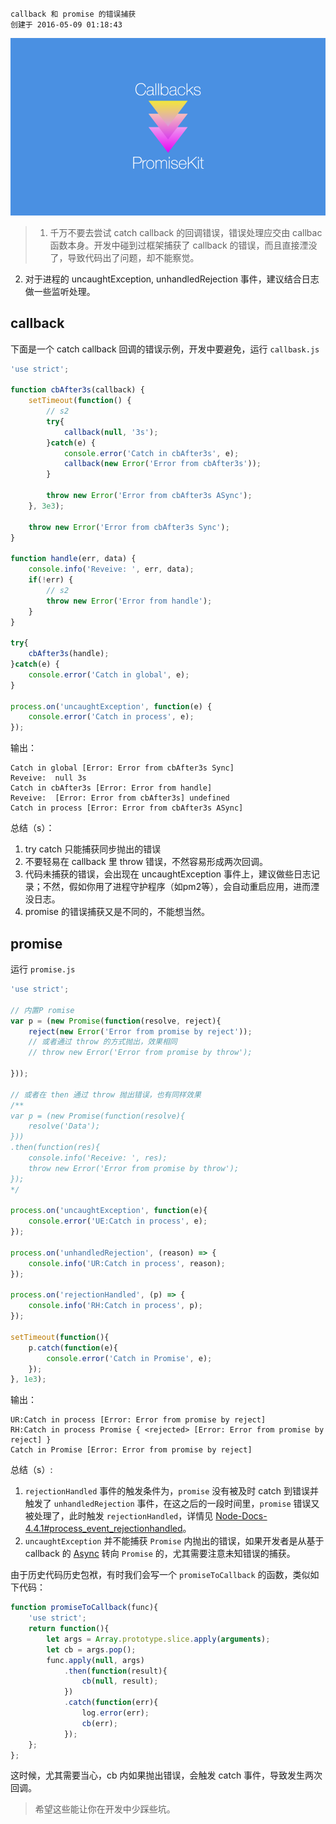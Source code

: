 ```
callback 和 promise 的错误捕获
创建于 2016-05-09 01:18:43
```

![ctp](../images/callbacks_promises.png?imageView2/2/w/920/interlace/0/q/100)
> 1) 千万不要去尝试 catch callback 的回调错误，错误处理应交由 callbac 函数本身。开发中碰到过框架捕获了 callback 的错误，而且直接湮没了，导致代码出了问题，却不能察觉。  
2)  对于进程的 uncaughtException, unhandledRejection 事件，建议结合日志做一些监听处理。

<!-- more -->

## callback
下面是一个 catch callback 回调的错误示例，开发中要避免，运行 `callbask.js`
```javascript
'use strict';

function cbAfter3s(callback) {  
    setTimeout(function() {
        // s2
        try{
            callback(null, '3s');
        }catch(e) {
            console.error('Catch in cbAfter3s', e);
            callback(new Error('Error from cbAfter3s'));
        }

        throw new Error('Error from cbAfter3s ASync');
    }, 3e3);

    throw new Error('Error from cbAfter3s Sync');
}

function handle(err, data) {
    console.info('Reveive: ', err, data);
    if(!err) {
        // s2
        throw new Error('Error from handle');
    }
}

try{
    cbAfter3s(handle);
}catch(e) {
    console.error('Catch in global', e);
}

process.on('uncaughtException', function(e) {  
    console.error('Catch in process', e);
});
```
输出：
```shell
Catch in global [Error: Error from cbAfter3s Sync]
Reveive:  null 3s
Catch in cbAfter3s [Error: Error from handle]
Reveive:  [Error: Error from cbAfter3s] undefined
Catch in process [Error: Error from cbAfter3s ASync]
```

总结（s）：  
1. try catch 只能捕获同步抛出的错误
2. 不要轻易在 callback 里 throw 错误，不然容易形成两次回调。
3. 代码未捕获的错误，会出现在 uncaughtException 事件上，建议做些日志记录；不然，假如你用了进程守护程序（如pm2等），会自动重启应用，进而湮没日志。
4. promise 的错误捕获又是不同的，不能想当然。


## promise
运行 `promise.js`
```javascript
'use strict';

// 内置P romise
var p = (new Promise(function(resolve, reject){
    reject(new Error('Error from promise by reject'));
    // 或者通过 throw 的方式抛出，效果相同
    // throw new Error('Error from promise by throw');

}));

// 或者在 then 通过 throw 抛出错误，也有同样效果
/**
var p = (new Promise(function(resolve){
    resolve('Data');
}))
.then(function(res){
    console.info('Receive: ', res);
    throw new Error('Error from promise by throw');
});
*/

process.on('uncaughtException', function(e){
    console.error('UE:Catch in process', e);
});

process.on('unhandledRejection', (reason) => {
    console.info('UR:Catch in process', reason);
});

process.on('rejectionHandled', (p) => {
    console.info('RH:Catch in process', p);
});

setTimeout(function(){
    p.catch(function(e){
        console.error('Catch in Promise', e);
    });
}, 1e3);

```
输出：
```shell
UR:Catch in process [Error: Error from promise by reject]
RH:Catch in process Promise { <rejected> [Error: Error from promise by reject] }
Catch in Promise [Error: Error from promise by reject]
```

总结（s）:  
1. `rejectionHandled` 事件的触发条件为，`promise` 没有被及时 catch 到错误并触发了 `unhandledRejection` 事件，在这之后的一段时间里，`promise` 错误又被处理了，此时触发 `rejectionHandled`，详情见 [Node-Docs-4.4.1#process_event_rejectionhandled](https://nodejs.org/docs/v4.4.4/api/process.html#process_event_rejectionhandled)。
2. `uncaughtException` 并不能捕获 `Promise` 内抛出的错误，如果开发者是从基于 callback 的 [Async](https://github.com/caolan/async) 转向 `Promise` 的，尤其需要注意未知错误的捕获。

由于历史代码历史包袱，有时我们会写一个 `promiseToCallback` 的函数，类似如下代码：
```javascript
function promiseToCallback(func){
    'use strict';
    return function(){
        let args = Array.prototype.slice.apply(arguments);
        let cb = args.pop();
        func.apply(null, args)
            .then(function(result){
                cb(null, result);
            })
            .catch(function(err){
                log.error(err);
                cb(err);
            });
    };
};
```
这时候，尤其需要当心，cb 内如果抛出错误，会触发 catch 事件，导致发生两次回调。

> 希望这些能让你在开发中少踩些坑。
